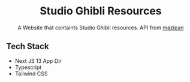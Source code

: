 <div align="center">
  <h1>Studio Ghibli Resources</h1>
  <p>A Website that containts Studio Ghibli resources. API from <a href="https://github.com/mazipan/ghibli-api">mazipan</a></p>
</div>

## Tech Stack

- Next JS 13 App Dir
- Typescript
- Tailwind CSS

